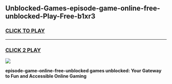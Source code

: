 
## Unblocked-Games-episode-game-online-free-unblocked-Play-Free-b1xr3
<h3>
<a href="https://premium76.site?title=episode-game-online-free-unblocked&ref=23A">CLICK TO PLAY</a></h3>
<hr>

<h3>
<a href="https://premium76.site?title=episode-game-online-free-unblocked&ref=23A">CLICK 2 PLAY</a>
  
</h3>

<a href="https://premium76.site?title=episode-game-online-free-unblocked&ref=23A"><img src="https://clearcache.store/games.png"></a>


**episode-game-online-free-unblocked games unblocked: Your Gateway to Fun and Accessible Online Gaming**
